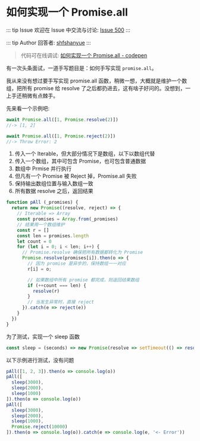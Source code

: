 # 如何实现一个 Promise.all



::: tip Issue 
 欢迎在 Issue 中交流与讨论: [Issue 500](https://github.com/shfshanyue/Daily-Question/issues/500) 
:::

::: tip Author 
回答者: [shfshanyue](https://github.com/shfshanyue) 
:::

> 代码可在线调试: [如何实现一个 Promise.all - codepen](https://codepen.io/shanyue/pen/JjWEqBL?editors=0012)

有一次头条面试，一道手写题目是：如何手写实现 `promise.all`。

我从来没有想过要手写实现 promise.all 函数，稍微一想，大概就是维护一个数组，把所有 promise 给 resolve 了之后都扔进去，这有啥子好问的。没想到，一上手还稍微有点棘手。

先来看一个示例吧:

``` js
await Promise.all([1, Promise.resolve(2)])
//-> [1, 2]

await Promise.all([1, Promise.reject(2)])
//-> Throw Error: 2
```

1. 传入一个 Iterable，但大部分情况下是数组，以下以数组代替
1. 传入一个数组，其中可包含 Promise，也可包含普通数据
1. 数组中 Prmise 并行执行
1. 但凡有一个 Promise 被 Reject 掉，Promise.all 失败
1. 保持输出数组位置与输入数组一致
1. 所有数据 resolve 之后，返回结果

``` js
function pAll (_promises) {
  return new Promise((resolve, reject) => {
    // Iterable => Array
    const promises = Array.from(_promises)
    // 结果用一个数组维护
    const r = []
    const len = promises.length
    let count = 0
    for (let i = 0; i < len; i++) {
      // Promise.resolve 确保把所有数据都转化为 Promise
      Promise.resolve(promises[i]).then(o => { 
        // 因为 promise 是异步的，保持数组一一对应
        r[i] = o;

        // 如果数组中所有 promise 都完成，则返回结果数组
        if (++count === len) {
          resolve(r)
        }
        // 当发生异常时，直接 reject
      }).catch(e => reject(e))
    }
  })
}
```

为了测试，实现一个 sleep 函数

``` js
const sleep = (seconds) => new Promise(resolve => setTimeout(() => resolve(seconds), seconds))
```

以下示例进行测试，没有问题

``` js
pAll([1, 2, 3]).then(o => console.log(o))
pAll([
  sleep(3000),
  sleep(2000),
  sleep(1000)
]).then(o => console.log(o))
pAll([
  sleep(3000),
  sleep(2000),
  sleep(1000),
  Promise.reject(10000)
]).then(o => console.log(o)).catch(e => console.log(e, '<- Error'))
```